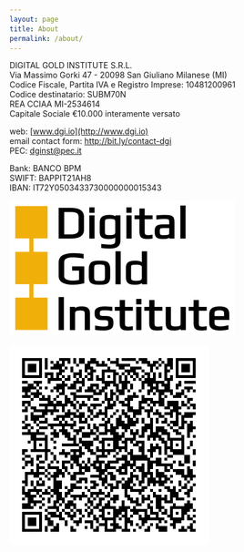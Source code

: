 ```yaml
---
layout: page
title: About
permalink: /about/
---
```


DIGITAL GOLD INSTITUTE S.R.L.  
Via Massimo Gorki 47 - 20098 San Giuliano Milanese (MI)  
Codice Fiscale, Partita IVA e Registro Imprese: 10481200961  
Codice destinatario: SUBM70N  
REA CCIAA MI-2534614  
Capitale Sociale €10.000 interamente versato

web: [www.dgi.io](http://www.dgi.io)  
email contact form: <http://bit.ly/contact-dgi>  
PEC: [dginst@pec.it](mailto:dginst@pec.it)

Bank: BANCO BPM  
SWIFT: BAPPIT21AH8  
IBAN: IT72Y0503433730000000015343

[![SVG logo](/images/logo/dgi-logo.svg)](/images/logo/dgi-logo.svg)  

[![Fatture](/images/codice-destinatario.gif)](/images/codice-destinatario.gif)  
